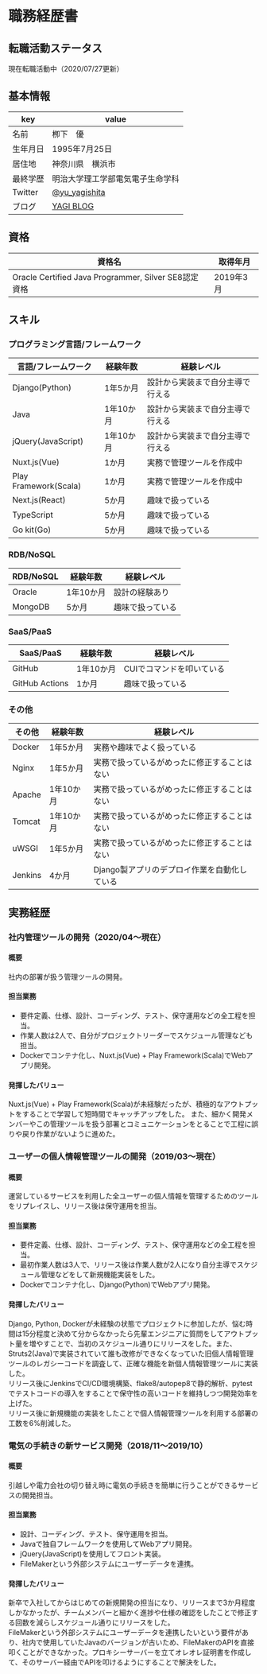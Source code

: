 # 職務経歴書
## 転職活動ステータス
現在転職活動中（2020/07/27更新）

## 基本情報
|key|value|
|--|--|
|名前|栁下　優|
|生年月日|1995年7月25日|
|居住地|神奈川県　横浜市|
|最終学歴|明治大学理工学部電気電子生命学科|
|Twitter|[@yu_yagishita](https://twitter.com/yu_yagishita)|
|ブログ|[YAGI BLOG](https://www.yuyagishita.com/)|

## 資格
|資格名|取得年月|
|--|--|
|Oracle Certified Java Programmer, Silver SE8認定資格|2019年3月|

## スキル
### プログラミング言語/フレームワーク
|言語/フレームワーク|経験年数|経験レベル|
|--|--|--|
|Django(Python)|1年5か月|設計から実装まで自分主導で行える|
|Java|1年10か月|設計から実装まで自分主導で行える|
|jQuery(JavaScript)|1年10か月|設計から実装まで自分主導で行える|
|Nuxt.js(Vue)|1か月|実務で管理ツールを作成中|
|Play Framework(Scala)|1か月|実務で管理ツールを作成中|
|Next.js(React)|5か月|趣味で扱っている|
|TypeScript|5か月|趣味で扱っている|
|Go kit(Go)|5か月|趣味で扱っている|

### RDB/NoSQL
|RDB/NoSQL|経験年数|経験レベル|
|--|--|--|
|Oracle|1年10か月|設計の経験あり|
|MongoDB|5か月|趣味で扱っている|

### SaaS/PaaS
|SaaS/PaaS|経験年数|経験レベル|
|--|--|--|
|GitHub|1年10か月|CUIでコマンドを叩いている|
|GitHub Actions|1か月|趣味で扱っている|

### その他
|その他|経験年数|経験レベル|
|--|--|--|
|Docker|1年5か月|実務や趣味でよく扱っている|
|Nginx|1年5か月|実務で扱っているがめったに修正することはない|
|Apache|1年10か月|実務で扱っているがめったに修正することはない|
|Tomcat|1年10か月|実務で扱っているがめったに修正することはない|
|uWSGI|1年5か月|実務で扱っているがめったに修正することはない|
|Jenkins|4か月|Django製アプリのデプロイ作業を自動化している|

## 実務経歴
### 社内管理ツールの開発（2020/04〜現在）
#### 概要
社内の部署が扱う管理ツールの開発。

#### 担当業務
- 要件定義、仕様、設計、コーディング、テスト、保守運用などの全工程を担当。
- 作業人数は2人で、自分がプロジェクトリーダーでスケジュール管理なども担当。
- Dockerでコンテナ化し、Nuxt.js(Vue) + Play Framework(Scala)でWebアプリ開発。

#### 発揮したバリュー
Nuxt.js(Vue) + Play Framework(Scala)が未経験だったが、積極的なアウトプットをすることで学習して短時間でキャッチアップをした。
また、細かく開発メンバーやこの管理ツールを扱う部署とコミュニケーションをとることで工程に誤りや戻り作業がないように進めた。

### ユーザーの個人情報管理ツールの開発（2019/03〜現在）
#### 概要
運営しているサービスを利用した全ユーザーの個人情報を管理するためのツールをリプレイスし、リリース後は保守運用を担当。

#### 担当業務
- 要件定義、仕様、設計、コーディング、テスト、保守運用などの全工程を担当。
- 最初作業人数は3人で、リリース後は作業人数が2人になり自分主導でスケジュール管理などをして新規機能実装をした。
- Dockerでコンテナ化し、Django(Python)でWebアプリ開発。

#### 発揮したバリュー
Django, Python, Dockerが未経験の状態でプロジェクトに参加したが、悩む時間は15分程度と決めて分からなかったら先輩エンジニアに質問をしてアウトプット量を増やすことで、当初のスケジュール通りにリリースをした。また、Struts2(Java)で実装されていて誰も改修ができなくなっていた旧個人情報管理ツールのレガシーコードを調査して、正確な機能を新個人情報管理ツールに実装した。  
リリース後にJenkinsでCI/CD環境構築、flake8/autopep8で静的解析、pytestでテストコードの導入をすることで保守性の高いコードを維持しつつ開発効率を上げた。  
リリース後に新規機能の実装をしたことで個人情報管理ツールを利用する部署の工数を6%削減した。

### 電気の手続きの新サービス開発（2018/11〜2019/10）
#### 概要
引越しや電力会社の切り替え時に電気の手続きを簡単に行うことができるサービスの開発担当。

#### 担当業務
- 設計、コーディング、テスト、保守運用を担当。
- Javaで独自フレームワークを使用してWebアプリ開発。
- jQuery(JavaScript)を使用してフロント実装。
- FileMakerという外部システムにユーザーデータを連携。

#### 発揮したバリュー
新卒で入社してからはじめての新規開発の担当になり、リリースまで3か月程度しかなかったが、チームメンバーと細かく進捗や仕様の確認をしたことで修正する回数を減らしスケジュール通りにリリースをした。  
FileMakerという外部システムにユーザーデータを連携したいという要件があり、社内で使用していたJavaのバージョンが古いため、FileMakerのAPIを直接叩くことができなかった。プロキシーサーバーを立てオレオレ証明書を作成して、そのサーバー経由でAPIを叩けるようにすることで解決をした。
